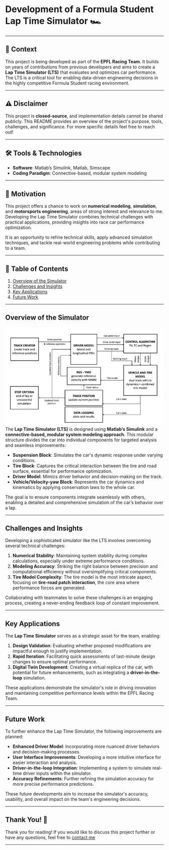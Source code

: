 # Development of a Formula Student Lap Time Simulator 🏎️

---

## 🚀 Context
This project is being developed as part of the **EPFL Racing Team**. It builds on years of contributions from previous developers and aims to create a **Lap Time Simulator (LTS)** that evaluates and optimizes car performance. The LTS is a critical tool for enabling data-driven engineering decisions in the highly competitive Formula Student racing environment.

---

## ⚠️ Disclaimer
This project is **closed-source**, and implementation details cannot be shared publicly. This README provides an overview of the project's purpose, tools, challenges, and significance. For more specific details feel free to reach out!

---

## 🛠️ Tools & Technologies
- **Software**: Matlab’s Simulink, Matlab, Simscape
- **Coding Paradigm**: Connective-based, modular system modeling

---

## 🎯 Motivation
This project offers a chance to work on **numerical modeling**, **simulation**, and **motorsports engineering**, areas of strong interest and relevance to me. Developing the Lap Time Simulator combines technical challenges with practical applications, providing insights into race car performance optimization.

It is an opportunity to refine technical skills, apply advanced simulation techniques, and tackle real-world engineering problems while contributing to a team.

---

## 📖 Table of Contents
1. [Overview of the Simulator](#overview-of-the-simulator)
2. [Challenges and Insights](#challenges-and-insights)
3. [Key Applications](#key-applications)
4. [Future Work](#future-work)

---

## Overview of the Simulator

![img.png](img.png)
The **Lap Time Simulator (LTS)** is designed using **Matlab’s Simulink** and a **connective-based, modular system modeling approach**. This modular structure divides the car into individual components for targeted analysis and seamless improvements:
- **Suspension Block**: Simulates the car's dynamic response under varying conditions.
- **Tire Block**: Captures the critical interaction between the tire and road surface, essential for performance optimization.
- **Driver Model**: Mimics driver behavior and decision-making on the track.
- **Vehicle/Velocity-yaw Block**: Represents the car dynamics and kinematics by applying conservation laws to the whole car.

The goal is to ensure components integrate seamlessly with others, enabling a detailed and comprehensive simulation of the car’s behavior over a lap.

---

## Challenges and Insights

Developing a sophisticated simulator like the LTS involves overcoming several technical challenges:

1. **Numerical Stability**: Maintaining system stability during complex calculations, especially under extreme performance conditions.
2. **Modeling Accuracy**: Striking the right balance between precision and computational efficiency without oversimplifying critical components.
3. **Tire Model Complexity**: The tire model is the most intricate aspect, focusing on **tire-road patch interaction**, the core area where performance forces are generated.

Collaborating with teammates to solve these challenges is an engaging process, creating a never-ending feedback loop of constant improvement.

---

##  Key Applications

The **Lap Time Simulator** serves as a strategic asset for the team, enabling:

1. **Design Validation**: Evaluating whether proposed modifications are impactful enough to justify implementation.
2. **Rapid Iteration**: Facilitating quick assessments of last-minute design changes to ensure optimal performance.
3. **Digital Twin Development**: Creating a virtual replica of the car, with potential for future enhancements, such as integrating a **driver-in-the-loop** simulation.

These applications demonstrate the simulator's role in driving innovation and maintaining competitive performance levels within the EPFL Racing Team.

---

## Future Work

To further enhance the Lap Time Simulator, the following improvements are planned:

- **Enhanced Driver Model**: Incorporating more nuanced driver behaviors and decision-making processes.
- **User Interface Improvements**: Developing a more intuitive interface for easier interaction and analysis.
- **Driver-in-the-loop Integration**: Implementing a system to simulate real-time driver inputs within the simulator.
- **Accuracy Refinements**: Further refining the simulation accuracy for more precise performance predictions.

These future developments aim to increase the simulator's accuracy, usability, and overall impact on the team's engineering decisions.

---

## Thank You! 🙏
Thank you for reading! If you would like to discuss this project further or have any questions, feel free to [contact me](../../README.md#contact)


---
